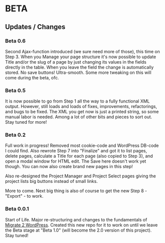BETA
================

Updates / Changes
----------------

### Beta 0.6

Second Ajax-function introduced (we sure need more of those), this time on Step 3. When you Manage your page structure it's now possible to update Title and/or the slug of a page by just changing its values in the fields directly in the table. When you leave the field the change is automatically stored. No save buttons! Ultra-smooth. Some more tweaking on this will come during the beta, ofc.

### Beta 0.5

It is now possible to go from Step 1 all the way to a fully functional XML output. However, still loads and loads of fixes, improvements, refactorings, and bugs to be fixed. The XML you get now is just a printed string, so some manual labor is needed. Among a lot of other bits and pieces to sort out. Stay tuned for more!

### Beta 0.2

Full work in progress! Removed most cookie-code and WordPress DB-code I could find. Also rewrote Step 7 into "Finalize" and got it to list pages, delete pages, calculate a Title for each page (also copied to Step 3), and open a modal window for HTML edit. The Save here doesn't work yet though. You can now also create brand new pages in this step!

Also re-designed the Project Manager and Project Select pages giving the project lists big buttons instead of small links.

More to come. Next big thing is also of course to get the new Step 8 - "Export" - to work.

### Beta 0.0.1

Start of Life. Major re-structuring and changes to the fundamentals of [Migrate 2 WordPress](https://github.com/Bellfalasch/Migrate-2-WP). Created this new repo for it to work on until we leave the Beta stage at "Beta 1.0" (will become the 2.0 version of this project). Stay tuned!